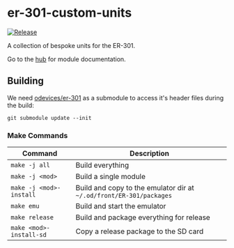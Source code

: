 # er-301-custom-units
[![Release](https://github.com/tmfset/er-301-custom-units/actions/workflows/release.yml/badge.svg)](https://github.com/tmfset/er-301-custom-units/actions/workflows/release.yml)

A collection of bespoke units for the ER-301.

Go to the [hub](https://er301-hub.netlify.app/) for module documentation.

## Building

We need [odevices/er-301](https://github.com/odevices/er-301) as a submodule to access it's header files during the build:
```
git submodule update --init
```

### Make Commands


| Command | Description |
|----|----|
| `make -j all` | Build everything |
| `make -j <mod>` | Build a single module |
| `make -j <mod>-install` | Build and copy to the emulator dir at `~/.od/front/ER-301/packages` |
| `make emu` | Build and start the emulator |
| `make release` | Build and package everything for release |
| `make <mod>-install-sd` | Copy a release package to the SD card |
